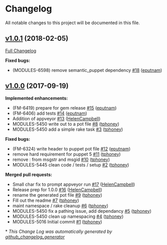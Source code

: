 # Changelog

All notable changes to this project will be documented in this file.


## [v1.0.1](https://github.com/puppetlabs/puppet_pot_generator/tree/v1.0.1) (2018-02-05)
[Full Changelog](https://github.com/puppetlabs/puppet_pot_generator/compare/v1.0.0...v1.0.1)

**Fixed bugs:**

- \(MODULES-6598\) remove semantic\_puppet dependency [\#18](https://github.com/puppetlabs/puppet_pot_generator/pull/18) ([eputnam](https://github.com/eputnam))

## [v1.0.0](https://github.com/puppetlabs/puppet_pot_generator/tree/v1.0.0) (2017-09-19)
**Implemented enhancements:**

- \(FM-6419\) prepare for gem release [\#15](https://github.com/puppetlabs/puppet_pot_generator/pull/15) ([eputnam](https://github.com/eputnam))
- \(FM-6406\) add tests [\#14](https://github.com/puppetlabs/puppet_pot_generator/pull/14) ([eputnam](https://github.com/eputnam))
- Addition of appveyor [\#13](https://github.com/puppetlabs/puppet_pot_generator/pull/13) ([HelenCampbell](https://github.com/HelenCampbell))
- MODULES-5450 write out to a pot file [\#8](https://github.com/puppetlabs/puppet_pot_generator/pull/8) ([tphoney](https://github.com/tphoney))
- MODULES-5450 add a simple rake task [\#3](https://github.com/puppetlabs/puppet_pot_generator/pull/3) ([tphoney](https://github.com/tphoney))

**Fixed bugs:**

- \(FM-6324\) write header to puppet pot file [\#12](https://github.com/puppetlabs/puppet_pot_generator/pull/12) ([eputnam](https://github.com/eputnam))
- remove hard requirement for puppet 5 [\#11](https://github.com/puppetlabs/puppet_pot_generator/pull/11) ([tphoney](https://github.com/tphoney))
- remove : from msgstr and msgid [\#10](https://github.com/puppetlabs/puppet_pot_generator/pull/10) ([tphoney](https://github.com/tphoney))
- MODULES-5445 clean code / tests / setup [\#2](https://github.com/puppetlabs/puppet_pot_generator/pull/2) ([tphoney](https://github.com/tphoney))

**Merged pull requests:**

- Small char fix to prompt appveyor run [\#17](https://github.com/puppetlabs/puppet_pot_generator/pull/17) ([HelenCampbell](https://github.com/HelenCampbell))
- Release prep for 1.0.0 [\#16](https://github.com/puppetlabs/puppet_pot_generator/pull/16) ([HelenCampbell](https://github.com/HelenCampbell))
- rename the generated pot file [\#9](https://github.com/puppetlabs/puppet_pot_generator/pull/9) ([tphoney](https://github.com/tphoney))
- Fill out the readme [\#7](https://github.com/puppetlabs/puppet_pot_generator/pull/7) ([tphoney](https://github.com/tphoney))
- maint namespace / rake cleanup [\#6](https://github.com/puppetlabs/puppet_pot_generator/pull/6) ([tphoney](https://github.com/tphoney))
- MODULES-5450 fix a pathing issue, add dependancy [\#5](https://github.com/puppetlabs/puppet_pot_generator/pull/5) ([tphoney](https://github.com/tphoney))
- MODULES-5450 clean up namespacing [\#4](https://github.com/puppetlabs/puppet_pot_generator/pull/4) ([tphoney](https://github.com/tphoney))
- MODULES-5016 Initial commit [\#1](https://github.com/puppetlabs/puppet_pot_generator/pull/1) ([tphoney](https://github.com/tphoney))



\* *This Change Log was automatically generated by [github_changelog_generator](https://github.com/skywinder/Github-Changelog-Generator)*